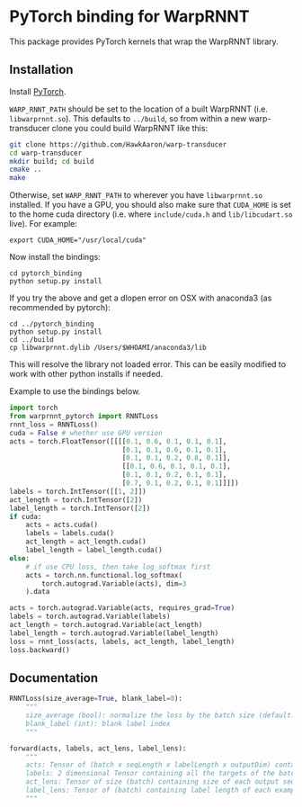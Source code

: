 # PyTorch binding for WarpRNNT

This package provides PyTorch kernels that wrap the WarpRNNT library. 

## Installation

Install [PyTorch](https://github.com/pytorch/pytorch#installation).

`WARP_RNNT_PATH` should be set to the location of a built WarpRNNT
(i.e. `libwarprnnt.so`).  This defaults to `../build`, so from within a
new warp-transducer clone you could build WarpRNNT like this:

```bash
git clone https://github.com/HawkAaron/warp-transducer
cd warp-transducer
mkdir build; cd build
cmake ..
make
```

Otherwise, set `WARP_RNNT_PATH` to wherever you have `libwarprnnt.so`
installed. If you have a GPU, you should also make sure that
`CUDA_HOME` is set to the home cuda directory (i.e. where
`include/cuda.h` and `lib/libcudart.so` live). For example:

```
export CUDA_HOME="/usr/local/cuda"
```

Now install the bindings:
```
cd pytorch_binding
python setup.py install
```

If you try the above and get a dlopen error on OSX with anaconda3 (as recommended by pytorch):
```
cd ../pytorch_binding
python setup.py install
cd ../build
cp libwarprnnt.dylib /Users/$WHOAMI/anaconda3/lib
```
This will resolve the library not loaded error. This can be easily modified to work with other python installs if needed.

Example to use the bindings below.

```python
import torch
from warprnnt_pytorch import RNNTLoss
rnnt_loss = RNNTLoss()
cuda = False # whether use GPU version
acts = torch.FloatTensor([[[[0.1, 0.6, 0.1, 0.1, 0.1],
                            [0.1, 0.1, 0.6, 0.1, 0.1],
                            [0.1, 0.1, 0.2, 0.8, 0.1]],
                            [[0.1, 0.6, 0.1, 0.1, 0.1],
                            [0.1, 0.1, 0.2, 0.1, 0.1],
                            [0.7, 0.1, 0.2, 0.1, 0.1]]]])
labels = torch.IntTensor([[1, 2]])
act_length = torch.IntTensor([2])
label_length = torch.IntTensor([2])
if cuda: 
    acts = acts.cuda()
    labels = labels.cuda()
    act_length = act_length.cuda()
    label_length = label_length.cuda()
else:
    # if use CPU loss, then take log_softmax first
    acts = torch.nn.functional.log_softmax(
        torch.autograd.Variable(acts), dim=3
    ).data

acts = torch.autograd.Variable(acts, requires_grad=True)
labels = torch.autograd.Variable(labels)
act_length = torch.autograd.Variable(act_length)
label_length = torch.autograd.Variable(label_length)
loss = rnnt_loss(acts, labels, act_length, label_length)
loss.backward()
```

## Documentation

```python
RNNTLoss(size_average=True, blank_label=0):
    """
    size_average (bool): normalize the loss by the batch size (default: True)
    blank_label (int): blank label index
    """

forward(acts, labels, act_lens, label_lens):
    """
    acts: Tensor of (batch x seqLength x labelLength x outputDim) containing output from network
    labels: 2 dimensional Tensor containing all the targets of the batch with zero padded
    act_lens: Tensor of size (batch) containing size of each output sequence from the network
    label_lens: Tensor of (batch) containing label length of each example
    """
```
